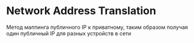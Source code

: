 # Network Address Translation
Метод маппинга публичного IP к приватному, таким образом получая один публичный IP для разных устройств в сети